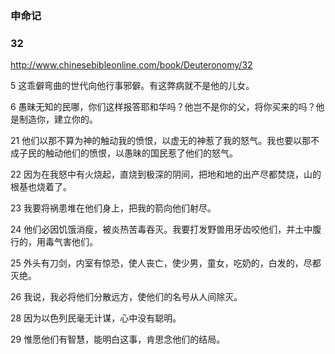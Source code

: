 ### 申命记

### 32
http://www.chinesebibleonline.com/book/Deuteronomy/32

5
这乖僻弯曲的世代向他行事邪僻。有这弊病就不是他的儿女。

6
愚昧无知的民哪，你们这样报答耶和华吗？他岂不是你的父，将你买来的吗？他是制造你，建立你的。

21
他们以那不算为神的触动我的愤恨，以虚无的神惹了我的怒气。我也要以那不成子民的触动他们的愤恨，以愚昧的国民惹了他们的怒气。

22
因为在我怒中有火烧起，直烧到极深的阴间，把地和地的出产尽都焚烧，山的根基也烧着了。

23
我要将祸患堆在他们身上，把我的箭向他们射尽。

24
他们必因饥饿消瘦，被炎热苦毒吞灭。我要打发野兽用牙齿咬他们，并土中腹行的，用毒气害他们。

25
外头有刀剑，内室有惊恐，使人丧亡，使少男，童女，吃奶的，白发的，尽都灭绝。

26
我说，我必将他们分散远方，使他们的名号从人间除灭。

28
因为以色列民毫无计谋，心中没有聪明。

29
惟愿他们有智慧，能明白这事，肯思念他们的结局。 
